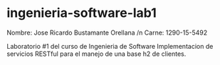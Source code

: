 # ingenieria-software-lab1
Nombre: Jose Ricardo Bustamante Orellana /n
Carne: 1290-15-5492

Laboratorio #1 del curso de Ingenieria de Software
Implementacion de servicios RESTful para el manejo
de una base h2 de clientes.
